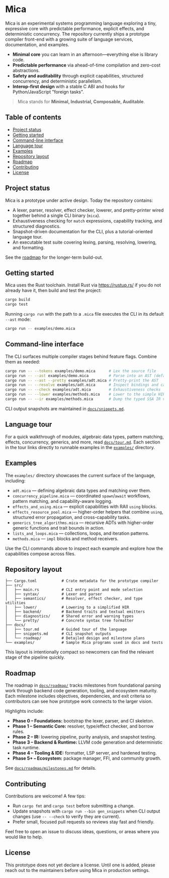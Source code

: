 # Mica

Mica is an experimental systems programming language exploring a tiny, expressive
core with predictable performance, explicit effects, and deterministic
concurrency. The repository currently ships a prototype compiler front-end with
a growing suite of language services, documentation, and examples.

- **Minimal core** you can learn in an afternoon—everything else is library
  code.
- **Predictable performance** via ahead-of-time compilation and zero-cost
  abstractions.
- **Safety and auditability** through explicit capabilities, structured
  concurrency, and deterministic parallelism.
- **Interop-first design** with a stable C ABI and hooks for Python/JavaScript
  "foreign tasks".

> Mica stands for **Minimal, Industrial, Composable, Auditable**.

## Table of contents

- [Project status](#project-status)
- [Getting started](#getting-started)
- [Command-line interface](#command-line-interface)
- [Language tour](#language-tour)
- [Examples](#examples)
- [Repository layout](#repository-layout)
- [Roadmap](#roadmap)
- [Contributing](#contributing)
- [License](#license)

## Project status

Mica is a prototype under active design. Today the repository contains:

- A lexer, parser, resolver, effect checker, lowerer, and pretty-printer wired
  together behind a single CLI binary (`mica`).
- Exhaustiveness checking for `match` expressions, capability tracking, and
  structured diagnostics.
- Snapshot-driven documentation for the CLI, plus a tutorial-oriented language
  tour.
- An executable test suite covering lexing, parsing, resolving, lowering, and
  formatting.

See the [roadmap](#roadmap) for the longer-term build-out.

## Getting started

Mica uses the Rust toolchain. Install Rust via <https://rustup.rs/> if you do not
already have it, then build and test the project:

```bash
cargo build
cargo test
```

Running `cargo run` with the path to a `.mica` file executes the CLI in its
default `--ast` mode:

```bash
cargo run -- examples/demo.mica
```

## Command-line interface

The CLI surfaces multiple compiler stages behind feature flags. Combine them as
needed:

```bash
cargo run -- --tokens examples/demo.mica      # Lex the source file
cargo run -- --ast examples/demo.mica         # Parse into an AST (default mode)
cargo run -- --ast --pretty examples/adt.mica # Pretty-print the AST
cargo run -- --resolve examples/adt.mica      # Inspect bindings and capabilities
cargo run -- --check examples/adt.mica        # Exhaustiveness checks
cargo run -- --lower examples/methods.mica    # Lower to the simple HIR
cargo run -- --ir examples/methods.mica       # Dump the typed SSA IR via the backend shim
```

CLI output snapshots are maintained in [`docs/snippets.md`](docs/snippets.md).

## Language tour

For a quick walkthrough of modules, algebraic data types, pattern matching,
effects, concurrency, generics, and more, read [`docs/tour.md`](docs/tour.md).
Each section in the tour links directly to runnable examples in the
[`examples/`](examples) directory.

## Examples

The `examples/` directory showcases the current surface of the language,
including:

- `adt.mica` — defining algebraic data types and matching over them.
- `concurrency_pipeline.mica` — coordinated `spawn`/`await` workflows, pattern
  matching, and capability-aware logging.
- `effects_and_using.mica` — explicit capabilities with RAII `using` blocks.
- `effects_resource_pool.mica` — higher-order helpers that combine `using`,
  structured error propagation, and cross-capability tasks.
- `generics_tree_algorithms.mica` — recursive ADTs with higher-order generic
  functions and trait bounds in action.
- `lists_and_loops.mica` — collections, loops, and iteration patterns.
- `methods.mica` — `impl` blocks and method receivers.

Use the CLI commands above to inspect each example and explore how the
capabilities compose across files.

## Repository layout

```
├── Cargo.toml           # Crate metadata for the prototype compiler
├── src/
│   ├── main.rs          # CLI entry point and mode selection
│   ├── syntax/          # Lexer and parser
│   ├── semantics/       # Resolver, effect checker, and type utilities
│   ├── lower/           # Lowering to a simplified HIR
│   ├── backend/         # Backend traits and textual emitters
│   ├── diagnostics/     # Shared error and warning types
│   └── pretty/          # Concrete syntax tree formatter
├── docs/
│   ├── tour.md          # Guided tour of the language
│   ├── snippets.md      # CLI snapshot outputs
│   └── roadmap/         # Detailed design and milestone plans
└── examples/            # Sample Mica programs used in docs and tests
```

This layout is intentionally compact so newcomers can find the relevant stage of
the pipeline quickly.

## Roadmap

The roadmap in [`docs/roadmap/`](docs/roadmap) tracks milestones from
foundational parsing work through backend code generation, tooling, and
ecosystem maturity. Each milestone includes objectives, dependencies, and exit
criteria so contributors can see how prototype work connects to the larger
vision.

Highlights include:

- **Phase 0 – Foundations:** bootstrap the lexer, parser, and CI skeleton.
- **Phase 1 – Semantic Core:** resolver, type/effect checker, and borrow rules.
- **Phase 2 – IR:** lowering pipeline, purity analysis, and snapshot testing.
- **Phase 3 – Backend & Runtime:** LLVM code generation and deterministic task
  runtime.
- **Phase 4 – Tooling & IDE:** formatter, LSP server, and hardened testing.
- **Phase 5+ – Ecosystem:** package manager, FFI, and community growth.

See [`docs/roadmap/milestones.md`](docs/roadmap/milestones.md) for details.

## Contributing

Contributions are welcome! A few tips:

- Run `cargo fmt` and `cargo test` before submitting a change.
- Update snapshots with `cargo run --bin gen_snippets` when CLI output changes
  (use `-- --check` to verify they are current).
- Prefer small, focused pull requests so reviews stay fast and friendly.

Feel free to open an issue to discuss ideas, questions, or areas where you would
like to help.

## License

This prototype does not yet declare a license. Until one is added, please reach
out to the maintainers before using Mica in production settings.
